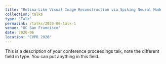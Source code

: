 ```yaml
---
title: "Retina-Like Visual Image Reconstruction via Spiking Neural Model"
collection: talks
type: "Talk"
permalink: /talks/2020-06-talk-1
venue: "UC San Francisco"
date: 2020-06
location: "CVPR 2020"
---
```


This is a description of your conference proceedings talk, note the different field in type. You can put anything in this field.
